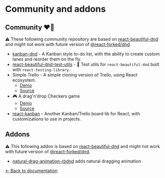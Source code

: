 # Community and addons

## Community ❤️👋

⚠️ These following community repository are based on [react-beautiful-dnd](https://github.com/atlassian/react-beautiful-dnd) and might not work with future version of [@react-forked/dnd](https://github.com/react-forked/dnd).

- [kanban-dnd](https://kanban-dnd.glitch.me) - A Kanban style to-do list, with the ability to create custom lanes and reorder them on the fly.
- [react-beautiful-dnd-test-utils](https://github.com/colinrcummings/react-beautiful-dnd-test-utils) - 🧤 Test utils for `react-beautiful-dnd` built with `react-testing-library`.
- Simple Trello - A simple cloning version of Trello, using React ecosystem.
  - [Demo](https://simple-trello.netlify.com/)
  - [Source](https://github.com/ng-hai/simple-trello)
- 🎮 A drag'n'drop Checkers game
  - [Demo](https://checkers-game.netlify.com/)
  - [Source](https://github.com/emanuellarini/checkers)
- [react-kanban](https://github.com/lourenci/react-kanban) - Another Kanban/Trello board lib for React, with customizations to use in projects.

## Addons

⚠️ This following addon is based on [react-beautiful-dnd](https://github.com/atlassian/react-beautiful-dnd) and might not work with future version of [@react-forked/dnd](https://github.com/react-forked/dnd).

- [natural-drag-animation-rbdnd](https://github.com/rokborf/natural-drag-animation-rbdnd) adds natural dragging animation

[← Back to documentation](/README.md#documentation-)
